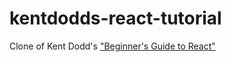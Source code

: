 # kentdodds-react-tutorial
Clone of Kent Dodd's <a href="https://github.com/kentcdodds/beginners-guide-to-react/tree/egghead">"Beginner's Guide to React"</a>
